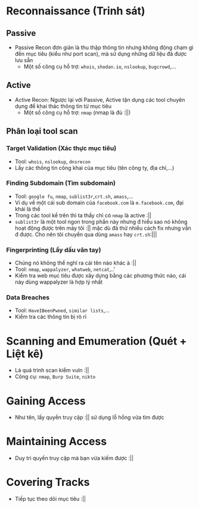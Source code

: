 # Reconnaissance (Trinh sát)
## Passive
- Passive Recon đơn giản là thu thập thông tin nhưng không động chạm gì đến mục tiêu (kiểu như port scan), mà sử dụng những dữ liệu đã được lưu sẵn
  - Một số công cụ hỗ trợ: ```whois```, ```shodan.io```, ```nslookup```, ```bugcrowd```,...
## Active
- Active Recon: Ngược lại với Passive, Active tận dụng các tool chuyên dụng để khai thác thông tin từ mục tiêu
  - Một số công cụ hỗ trợ: ```nmap``` (nmap là đủ :||)
## Phân loại tool scan
### Target Validation (Xác thực mục tiêu)
- Tool: ```whois```, ```nslookup```, ```dnsrecon```
- Lấy các thông tin công khai của mục tiêu (tên công ty, địa chỉ,...)
### Finding Subdomain (Tìm subdomain)
- Tool: ```google fu```, ```nmap```, ```sublist3r```,```crt.sh```, ```amass```,...
- Ví dụ về một cái sub domain của ```facebook.com``` là ```m.facebook.com```, đại khái là thế
- Trong các tool kể trên thì ta thấy chỉ có ```nmap``` là active :||
- ```sublist3r``` là một tool ngon trong phần này nhưng đ hiểu sao nó không hoạt động được trên máy tôi :|| mặc dù đã thử nhiều cách fix nhưng vẫn đ được. Cho nên tôi chuyển qua dùng ```amass``` hay ```crt.sh```:|||
### Fingerprinting (Lấy dấu vân tay)
- Chúng nó không thể nghĩ ra cái tên nào khác à :||
- Tool: ```nmap```, ```wappalyzer```, ```whatweb```, ```netcat```,..'
- Kiểm tra web mục tiêu được xây dựng bằng các phương thức nào, cái này dùng wappalyzer là hợp lý nhất
### Data Breaches
- Tool: ```HaveIBeenPwned```, ```similar lists```,...
- Kiểm tra các thông tin bị rò rỉ
  
# Scanning and Emumeration (Quét + Liệt kê)
- Là quá trình scan kiểm vuln :||
- Công cụ: ```nmap```, ```Burp Suite```, ```nikto```

# Gaining Access
- Như tên, lấy quyền truy cập :|| sử dụng lỗ hổng vừa tìm được

# Maintaining Access 
- Duy trì quyền truy cập mà bạn vừa kiếm được :||

# Covering Tracks
- Tiếp tục theo dõi mục tiêu :||
